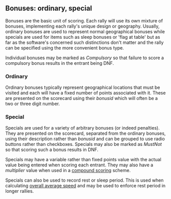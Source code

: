 ## Bonuses: ordinary, special

Bonuses are the basic unit of scoring. Each rally will use its own mixture of bonuses, implementing each rally's unique design or geography. Usually, ordinary bonuses are used to represent normal geographical bonuses while specials are used for items such as sleep bonuses or 'flag at table' but as far as the software's concerned such distinctions don't matter and the rally can be specified using the more convenient bonus type.

Individual bonuses may be marked as *Compulsory* so that failure to score a compulsory bonus results in the entrant being DNF.

### Ordinary

Ordinary bonuses typically represent geographical locations that must be visited and each will have a fixed number of points associated with it. These are presented on the scorecard using their *bonusid* which will often be a two or three digit number. 

### Special

Specials are used for a variety of arbitrary bonuses (or indeed penalties). They are presented on the scorecard, separated from the ordinary bonuses, using their description rather than *bonusid* and can be grouped to use radio buttons rather than checkboxes. Specials may also be marked as *MustNot* so that scoring such a bonus results in DNF.

Specials may have a variable rather than fixed points value with the actual value being entered when scoring each entrant. They may also have a *multiplier* value when used in a [compound scoring](help:compound) scheme.

Specials can also be used to record rest or sleep period. This is used when calculating [overall average speed](help:speeding) and may be used to enforce rest period in longer rallies.